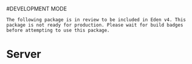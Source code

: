 #DEVELOPMENT MODE

```
The following package is in review to be included in Eden v4. This package is not ready for production. Please wait for build badges before attempting to use this package.
```

Server
======
